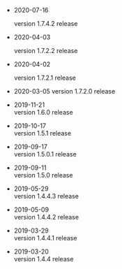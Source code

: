 
* 2020-07-16

  version 1.7.4.2 release 

* 2020-04-03

  version 1.7.2.2 release 

* 2020-04-02

  version 1.7.2.1 release 

* 2020-03-05
version 1.7.2.0 release 

* 2019-11-21  
version 1.6.0 release  

* 2019-10-17  
version 1.5.1 release     
  
* 2019-09-17  
version 1.5.0.1 release   
  
* 2019-09-11  
version 1.5.0 release   
  
* 2019-05-29  
version 1.4.4.3 release  
  
* 2019-05-09  
version 1.4.4.2 release   
  
* 2019-03-29  
version 1.4.4.1 release    
  
* 2019-03-20  
version 1.4.4 release        
